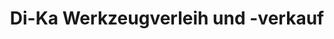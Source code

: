 ---
title: "Di-Ka Werkzeugverleih und -verkauf"
url: /dormagen/di-ka-werkzeugverleih-und-verkauf/
shop: Baumarkt
---